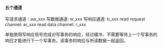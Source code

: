 
#### 五个通道

写请求通道：aw_xxx
写数据通道: w_xxx
写响应通道: b_xxx
read request channel: ar_xxx
read data channel: r_xxx

单独使用写响应信号完成对写事务的响应，经过缓冲，不需要等待上一个写事务的响应才能进行下一个写事务。读事务的响应与所读数据一起返回。


